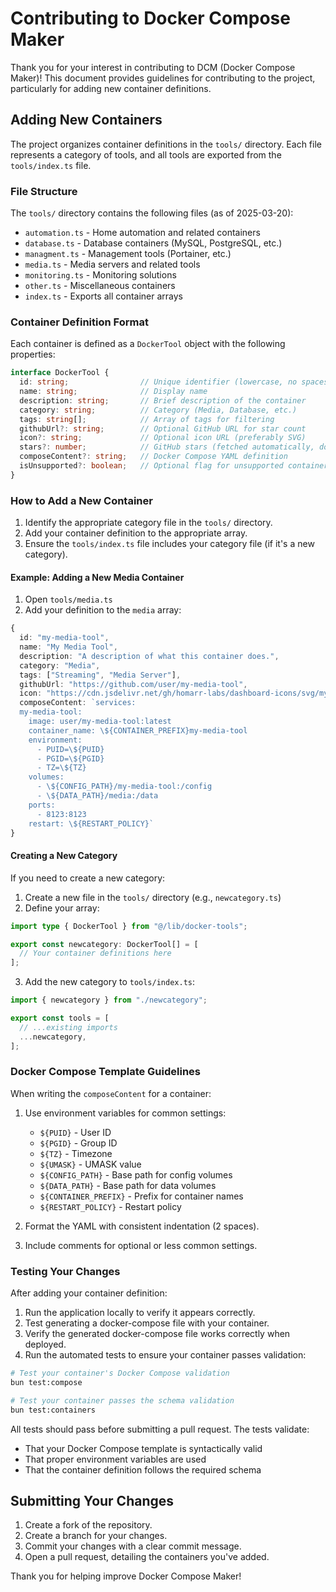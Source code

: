 # Contributing to Docker Compose Maker

Thank you for your interest in contributing to DCM (Docker Compose Maker)! This document provides guidelines for contributing to the project, particularly for adding new container definitions.

## Adding New Containers

The project organizes container definitions in the `tools/` directory. Each file represents a category of tools, and all tools are exported from the `tools/index.ts` file.

### File Structure

The `tools/` directory contains the following files (as of 2025-03-20):

- `automation.ts` - Home automation and related containers
- `database.ts` - Database containers (MySQL, PostgreSQL, etc.)
- `managment.ts` - Management tools (Portainer, etc.)
- `media.ts` - Media servers and related tools
- `monitoring.ts` - Monitoring solutions
- `other.ts` - Miscellaneous containers
- `index.ts` - Exports all container arrays

### Container Definition Format

Each container is defined as a `DockerTool` object with the following properties:

```typescript
interface DockerTool {
  id: string;                // Unique identifier (lowercase, no spaces)
  name: string;              // Display name
  description: string;       // Brief description of the container
  category: string;          // Category (Media, Database, etc.)
  tags: string[];            // Array of tags for filtering
  githubUrl?: string;        // Optional GitHub URL for star count
  icon?: string;             // Optional icon URL (preferably SVG)
  stars?: number;            // GitHub stars (fetched automatically, don't set manually)
  composeContent?: string;   // Docker Compose YAML definition
  isUnsupported?: boolean;   // Optional flag for unsupported containers
}
```

### How to Add a New Container

1. Identify the appropriate category file in the `tools/` directory.
2. Add your container definition to the appropriate array.
3. Ensure the `tools/index.ts` file includes your category file (if it's a new category).

#### Example: Adding a New Media Container

1. Open `tools/media.ts`
2. Add your definition to the `media` array:

```typescript
{
  id: "my-media-tool",
  name: "My Media Tool",
  description: "A description of what this container does.",
  category: "Media",
  tags: ["Streaming", "Media Server"],
  githubUrl: "https://github.com/user/my-media-tool",
  icon: "https://cdn.jsdelivr.net/gh/homarr-labs/dashboard-icons/svg/my-media-tool.svg",
  composeContent: `services:
  my-media-tool:
    image: user/my-media-tool:latest
    container_name: \${CONTAINER_PREFIX}my-media-tool
    environment:
      - PUID=\${PUID}
      - PGID=\${PGID}
      - TZ=\${TZ}
    volumes:
      - \${CONFIG_PATH}/my-media-tool:/config
      - \${DATA_PATH}/media:/data
    ports:
      - 8123:8123
    restart: \${RESTART_POLICY}`
}
```

#### Creating a New Category

If you need to create a new category:

1. Create a new file in the `tools/` directory (e.g., `newcategory.ts`)
2. Define your array:

```typescript
import type { DockerTool } from "@/lib/docker-tools";

export const newcategory: DockerTool[] = [
  // Your container definitions here
];
```

3. Add the new category to `tools/index.ts`:

```typescript
import { newcategory } from "./newcategory";

export const tools = [
  // ...existing imports
  ...newcategory,
];
```

### Docker Compose Template Guidelines

When writing the `composeContent` for a container:

1. Use environment variables for common settings:
   - `${PUID}` - User ID
   - `${PGID}` - Group ID
   - `${TZ}` - Timezone
   - `${UMASK}` - UMASK value
   - `${CONFIG_PATH}` - Base path for config volumes
   - `${DATA_PATH}` - Base path for data volumes
   - `${CONTAINER_PREFIX}` - Prefix for container names
   - `${RESTART_POLICY}` - Restart policy

2. Format the YAML with consistent indentation (2 spaces).

3. Include comments for optional or less common settings.

### Testing Your Changes

After adding your container definition:

1. Run the application locally to verify it appears correctly.
2. Test generating a docker-compose file with your container.
3. Verify the generated docker-compose file works correctly when deployed.
4. Run the automated tests to ensure your container passes validation:

```bash
# Test your container's Docker Compose validation
bun test:compose

# Test your container passes the schema validation
bun test:containers
```

All tests should pass before submitting a pull request. The tests validate:
- That your Docker Compose template is syntactically valid
- That proper environment variables are used
- That the container definition follows the required schema

## Submitting Your Changes

1. Create a fork of the repository.
2. Create a branch for your changes.
3. Commit your changes with a clear commit message.
4. Open a pull request, detailing the containers you've added.

Thank you for helping improve Docker Compose Maker! 